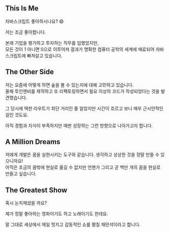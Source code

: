 ## This Is Me
자바스크립트 좋아하시나요? 😄

저는 조금 좋아합니다.

본래 기업을 평가하고 투자하는 직무를 임했었지만, <br/>
모든 것이 1 아니면 0으로 이루어져 결과가 명확한 컴퓨터 공학의 세계에 매료되어 
자바스크립트에 빠져살고 있습니다. 

## The Other Side
저는 요즘에 어떻게 하면 숲을 볼 수 있는지에 대해 고민하고 있습니다. <br/>
올해 투인앤비를 제작하고 또 리팩토링하면서 필요 이상의 코드가 작성되었다는 것을 발견했습니다.

그 당시에 택한 라우트가 최단 거리인 줄 알았지만 시간이 흐르고 보니 매우 근시안적인 길인 것도요.

아직 경험과 지식이 부족하지만 매번 성장하는 그런 방향으로 나아가고자 합니다.

## A Million Dreams
저에게 개발은 꿈을 실현시키는 도구와 같습니다. 생각하고 상상한 것을 정말 만들 수 있으니까요! </br>
아직은 조금의 꿈밖에 현실로 옮길 수 없지만 언젠가 그리고 곧 백만 개의 꿈을 현실로 만들고 싶습니다.

## The Greatest Show
혹시 눈치채셨을 까요?

제가 정말 좋아하는 영화이기도 하고 노래이기도 한데요. 

말 그대로 세상에서 제일 멋지고 감동적인 쇼를 펼칠 채민석이라고 합니다.
